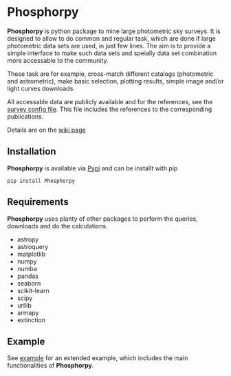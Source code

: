 # Phosphorpy
**Phosphorpy** is python package to mine large photometric sky surveys. 
It is designed to allow to do common and regular task, which are done if
large photometric data sets are used, in just few lines. 
The aim is to provide a simple interface to make such data sets and 
speially data set combination more accessable to the community.

These task are for example, cross-match different catalogs (photometric and 
astrometric), make basic selection, plotting results, simple image and/or
light curves downloads.

All accessable data are publicly available and for the references, see the
[survey config file](https://gitlab.sron.nl/asg/jonker/Phosphorpy/blob/master/Phosphorpy/local/survey.conf).
This file includes the references to the corresponding publications.

Details are on the [wiki page](https://gitlab.sron.nl/patrickr/Phosphorpy/wikis/home)

## Installation
**Phosphorpy** is available via [Pypi](https://pypi.org/) and can be installt with pip
```
pip install Phosphorpy
```

## Requirements
**Phosphorpy** uses planty of other packages to perform the queries, downloads
and do the calculations.

* astropy
* astroquery
* matplotlib
* numpy
* numba
* pandas
* seaborn
* scikit-learn
* scipy
* urllib
* armapy
* extinction

## Example
See [example](https://gitlab.sron.nl/patrickr/Phosphorpy/wikis/Example) for
an extended example, which includes the main functionalities of **Phosphorpy**.
